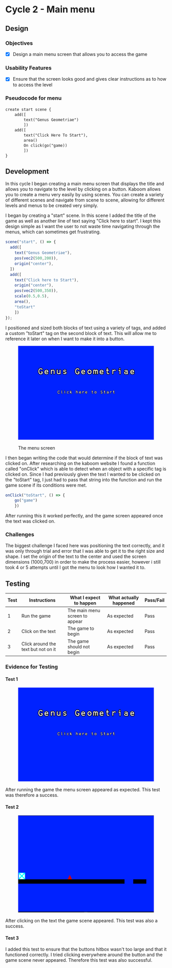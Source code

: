# Cycle 2 - Main menu

## Design

### Objectives

* [x] Design a main menu screen that allows you to access the game

### Usability Features

* [x] Ensure that the screen looks good and gives clear instructions as to how to access the level

### Pseudocode for menu

```
create start scene {
    add([ 
        text("Genus Geometriae")
        ])
    add([ 
        text("Click Here To Start"),
        area()
        On click(go("game))
        ]) 
}
```

## Development

In this cycle I began creating a main menu screen that displays the title and allows you to navigate to the level by clicking on a button. Kaboom allows you to create a menu very easily by using scenes. You can create a variety of different scenes and navigate from scene to scene, allowing for different levels and menus to be created very simply.

I began by creating a "start" scene. In this scene I added the title of the game as well as another line of text saying "Click here to start".  I kept this design simple as I want the user to not waste time navigating through the menus, which can sometimes get frustrating.

```javascript
scene("start", () => {
  add([
    text("Genus Geometriae"),
    pos(vec2(500,200)),
    origin("center"),
  ])
  add([
    text("Click here to Start"),
    origin("center"),
    pos(vec2(500,350)),
    scale(0.5,0.5),
    area(),
    "toStart"
    ])
});
```

I positioned and sized both blocks of text using a variety of tags, and added a custom "toStart" tag on the second block of text. This will allow me to reference it later on when I want to make it into a button.

<figure><img src="../.gitbook/assets/image (16).png" alt=""><figcaption><p>The menu screen</p></figcaption></figure>

I then began writing the code that would determine if the block of text was clicked on. After researching on the kaboom website I found a function called "onClick" which is able to detect when an object with a specific tag is clicked on. Since I had previously given the text I wanted to be clicked on the "toStart" tag, I just had to pass that string into the function and run the game scene if its conditions were met.

```javascript
onClick("toStart", () => {
    go("game")
    })
```

After running this it worked perfectly, and the game screen appeared once the text was clicked on.

### Challenges

The biggest challenge I faced here was positioning the text correctly, and it was only through trial and error that I was able to get it to the right size and shape. I set the origin of the text to the center and used the screen dimensions (1000,700) in order to make the process easier, however i still took 4 or 5 attempts until I got the menu to look how I wanted it to.

## Testing

| Test | Instructions                        | What I expect to happen        | What actually happened | Pass/Fail |
| ---- | ----------------------------------- | ------------------------------ | ---------------------- | --------- |
| 1    | Run the game                        | The main menu screen to appear | As expected            | Pass      |
| 2    | Click on the text                   | The game to begin              | As expected            | Pass      |
| 3    | Click around the text but not on it | The game should not begin      | As expected            | Pass      |

### Evidence for Testing

#### Test 1

<figure><img src="../.gitbook/assets/image (16) (1).png" alt=""><figcaption></figcaption></figure>

After running the game the menu screen appeared as expected. This test was therefore a success.

#### Test 2

<figure><img src="../.gitbook/assets/image.png" alt=""><figcaption></figcaption></figure>

After clicking on the text the game scene appeared. This test was also a success.

#### Test 3

I added this test to ensure that the buttons hitbox wasn't too large and that it functioned correctly. I tried clicking everywhere around the button and the game scene never appeared. Therefore this test was also successful.
